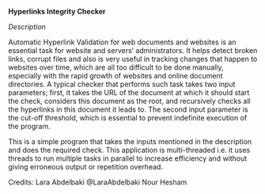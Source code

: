 <b>Hyperlinks Integrity Checker</b>

_Description_ 

Automatic Hyperlink Validation for web documents and websites is an essential task for website and servers’ administrators. It helps detect broken links, corrupt files and also is very useful in tracking changes that happen to websites over time, which are all too difficult to be done manually, especially with the rapid growth of websites and online document directories. A typical checker that performs such task takes two input parameters; first, it takes the URL of the document at which it should start the check, considers this document as the root, and recursively checks all the hyperlinks in this document it leads to. The second input parameter is the cut-off threshold, which is essential to prevent indefinite execution of the program.

This is a simple program that takes the inputs mentioned in the description and does the required check. This application is multi-threaded i.e. it uses threads to run multiple tasks in parallel to increase efficiency and without giving erroneous output or repetition overhead. 

Credits:
Lara Abdelbaki @LaraAbdelbaki 
Nour Hesham 
